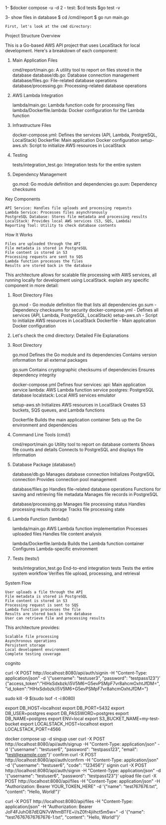 1- $docker compose -u -d 2 - test: $cd tests $go test -v

3- show files in database $ cd /cmd/report $ go run main.go

    First, let's look at the cmd directory:

Project Structure Overview

This is a Go-based AWS API project that uses LocalStack for local development. Here's a breakdown of each component:
1. Main Application Files

    cmd/report/main.go: A utility tool to report on files stored in the database
    database/db.go: Database connection management
    database/files.go: File-related database operations
    database/processing.go: Processing-related database operations

2. AWS Lambda Integration

    lambda/main.go: Lambda function code for processing files
    lambda/Dockerfile.lambda: Docker configuration for the Lambda function

3. Infrastructure Files

    docker-compose.yml: Defines the services (API, Lambda, PostgreSQL, LocalStack)
    Dockerfile: Main application Docker configuration
    setup-aws.sh: Script to initialize AWS resources in LocalStack

4. Testing

    tests/integration_test.go: Integration tests for the entire system

5. Dependency Management

    go.mod: Go module definition and dependencies
    go.sum: Dependency checksums

Key Components

    API Service: Handles file uploads and processing requests
    Lambda Service: Processes files asynchronously
    PostgreSQL Database: Stores file metadata and processing results
    LocalStack: Provides local AWS services (S3, SQS, Lambda)
    Reporting Tool: Utility to check database contents

How It Works

    Files are uploaded through the API
    File metadata is stored in PostgreSQL
    File content is stored in S3
    Processing requests are sent to SQS
    Lambda function processes the files
    Results are stored back in the database

This architecture allows for scalable file processing with AWS services, all running locally for development using LocalStack.
explain any specific component in more detail:
1. Root Directory Files

    go.mod - Go module definition file that lists all dependencies
    go.sum - Dependency checksums for security
    docker-compose.yml - Defines all services (API, Lambda, PostgreSQL, LocalStack)
    setup-aws.sh - Script to initialize AWS resources in LocalStack
    Dockerfile - Main application Docker configuration

2. Let's check the cmd directory:
Detailed File Explanations
1. Root Directory

    go.mod
        Defines the Go module and its dependencies
        Contains version information for all external packages

    go.sum
        Contains cryptographic checksums of dependencies
        Ensures dependency integrity

    docker-compose.yml
        Defines four services:
            api: Main application service
            lambda: AWS Lambda function service
            postgres: PostgreSQL database
            localstack: Local AWS services emulator

    setup-aws.sh
        Initializes AWS resources in LocalStack
        Creates S3 buckets, SQS queues, and Lambda functions

    Dockerfile
        Builds the main application container
        Sets up the Go environment and dependencies

2. Command Line Tools (cmd/)

    cmd/report/main.go
        Utility tool to report on database contents
        Shows file counts and details
        Connects to PostgreSQL and displays file information

3. Database Package (database/)

    database/db.go
        Manages database connection
        Initializes PostgreSQL connection
        Provides connection pool management

    database/files.go
        Handles file-related database operations
        Functions for saving and retrieving file metadata
        Manages file records in PostgreSQL

    database/processing.go
        Manages file processing status
        Handles processing results storage
        Tracks file processing state

4. Lambda Function (lambda/)

    lambda/main.go
        AWS Lambda function implementation
        Processes uploaded files
        Handles file content analysis

    lambda/Dockerfile.lambda
        Builds the Lambda function container
        Configures Lambda-specific environment

5. Tests (tests/)

    tests/integration_test.go
        End-to-end integration tests
        Tests the entire system workflow
        Verifies file upload, processing, and retrieval

System Flow

    User uploads a file through the API
    File metadata is stored in PostgreSQL
    File content is stored in S3
    Processing request is sent to SQS
    Lambda function processes the file
    Results are stored back in the database
    User can retrieve file and processing results

This architecture provides:

    Scalable file processing
    Asynchronous operations
    Persistent storage
    Local development environment
    Complete testing coverage

cognito

curl -X POST http://localhost:8080/api/auth/signin
-H "Content-Type: application/json"
-d '{"username": "testuser3", "password": "testpass123"}' {"access_token":"HlHxSdxbzk/i5V5M6+G5evPSMpF7vr8ahcmOxhtJfDM=","id_token":"HlHxSdxbzk/i5V5M6+G5evPSMpF7vr8ahcmOxhtJfDM="}

sudo kill -9 $(sudo lsof -t -i:8080)

export DB_HOST=localhost export DB_PORT=5432 export DB_USER=postgres export DB_PASSWORD=postgres export DB_NAME=postgres export ENV=local export S3_BUCKET_NAME=my-test-bucket export LOCALSTACK_HOST=localhost export LOCALSTACK_PORT=4566

docker compose up -d singup user curl -X POST http://localhost:8080/api/auth/signup
-H "Content-Type: application/json"
-d '{"username": "testuser6", "password": "testpass123", "email": "test@example.com"}' confirm curl -X POST http://localhost:8080/api/auth/confirm
-H "Content-Type: application/json"
-d '{"username": "testuser6", "code": "123456"}' signin curl -X POST http://localhost:8080/api/auth/signin
-H "Content-Type: application/json"
-d '{"username": "testuser6", "password": "testpass123"}' upload file curl -X POST http://localhost:8080/api/files
-H "Content-Type: application/json"
-H "Authorization: Bearer YOUR_TOKEN_HERE"
-d '{"name": "test767676.txt", "content": "Hello, World!"}'

curl -X POST http://localhost:8080/api/files
-H "Content-Type: application/json"
-H "Authorization: Bearer JoF4FJuhO87dEQN7vWhmBTFE+l/sZ0fr4jiihct5m5w="
-d '{"name": "test76767676767676-1.txt", "content": "Hello, World!"}'